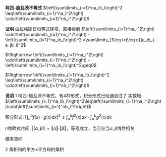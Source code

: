 **柯西-施瓦茨不等式**
$\left(\sum\limits_{i=1}^na_ib_i\right)^2
\leq\left(\sum\limits_{i=1}^na_i^2\right)
\cdot\left(\sum\limits_{i=1}^nb_i^2\right)$

**证明**
由拉格朗日恒等式移项，直接得到
$\left(\sum\limits_{i=1}^na_i^2\right)
\cdot\left(\sum\limits_{i=1}^nb_i^2\right)
-\left(\sum\limits_{i=1}^na_ib_i\right)^2
=\sum\limits_{1\leq i<j\leq n}(a_ib_j-a_jb_i)^2$

$\Rightarrow
\left(\sum\limits_{i=1}^na_i^2\right)
\cdot\left(\sum\limits_{i=1}^nb_i^2\right)
-\left(\sum\limits_{i=1}^na_ib_i\right)^2\geq0$

$\Rightarrow
\left(\sum\limits_{i=1}^na_ib_i\right)^2
\leq\left(\sum\limits_{i=1}^na_i^2\right)
\cdot\left(\sum\limits_{i=1}^nb_i^2\right)$

**说明**
1 柯西-施瓦茨不等式，有4种形式，积分形式已经遇到过了
实数域: $\left(\sum\limits_{i=1}^na_ib_i\right)^2\leq\left(\sum\limits_{i=1}^na_i^2\right)\cdot\left(\sum\limits_{i=1}^nb_i^2\right)$

积分形式: $\left[\int_a^bf(x)\cdot g(x)dx\right]^2\leq\int_a^bf^2(x)dx\cdot\int_a^bg^2(x)dx$

$n$维欧式空间: $\vert(\alpha,\beta)\vert=\Vert\alpha\Vert\cdot\Vert\beta\Vert$，等号成立，当且仅当$\alpha,\beta$线性相关

概率空间

2 乘积和的平方$\leq$平方和的乘积
